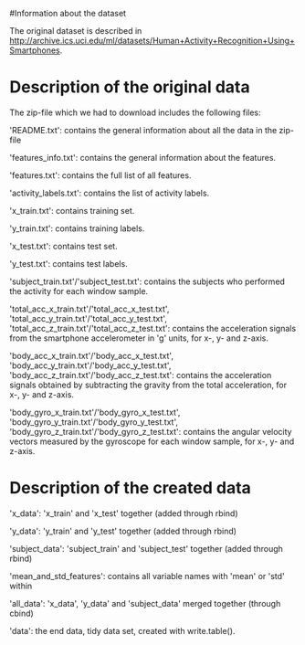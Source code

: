 #Information about the dataset

The original dataset is described in http://archive.ics.uci.edu/ml/datasets/Human+Activity+Recognition+Using+Smartphones.

# Description of the original data

The zip-file which we had to download includes the following files:

'README.txt': contains the general information about all the data in the zip-file

'features_info.txt': contains the general information about the features.

'features.txt': contains the full list of all features.

'activity_labels.txt': contains the list of activity labels.

'x_train.txt': contains training set.

'y_train.txt': contains training labels.

'x_test.txt': contains test set.

'y_test.txt': contains test labels.

'subject_train.txt'/'subject_test.txt': contains the subjects who performed the activity for each window sample. 

'total_acc_x_train.txt'/'total_acc_x_test.txt', 'total_acc_y_train.txt'/'total_acc_y_test.txt', 'total_acc_z_train.txt'/'total_acc_z_test.txt': contains the acceleration signals from the smartphone accelerometer in 'g' units, for x-, y- and z-axis.

'body_acc_x_train.txt'/'body_acc_x_test.txt', 'body_acc_y_train.txt'/'body_acc_y_test.txt', 'body_acc_z_train.txt'/'body_acc_z_test.txt': contains the acceleration signals obtained by subtracting 
the gravity from the total acceleration, for x-, y- and z-axis.

'body_gyro_x_train.txt'/'body_gyro_x_test.txt', 'body_gyro_y_train.txt'/'body_gyro_y_test.txt', 'body_gyro_z_train.txt'/'body_gyro_z_test.txt': contains the angular velocity vectors measured by the gyroscope 
for each window sample, for x-, y- and z-axis. 

# Description of the created data 

'x_data': 'x_train' and 'x_test' together (added through rbind)

'y_data': 'y_train' and 'y_test' together (added through rbind)

'subject_data': 'subject_train' and 'subject_test' together (added through rbind)

'mean_and_std_features': contains all variable names with 'mean' or 'std' within

'all_data': 'x_data', 'y_data' and 'subject_data' merged together (through cbind)

'data': the end data, tidy data set, created with write.table().
